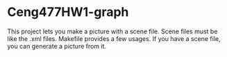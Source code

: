 # Ceng477HW1-graph
This project lets you make a picture with a scene file.
Scene files must be like the .xml files.
Makefile provides a few usages.
If you have a scene file, you can generate a picture from it.
